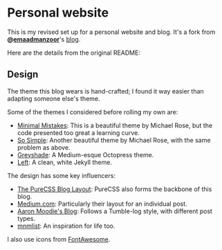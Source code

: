 # Personal website

This is my revised set up for a personal website and blog. It's a fork from **@[emaadmanzoor][1]**'s [blog][2].

Here are the details from the original README:

## Design

The theme this blog wears is hand-crafted; I found it way easier than adapting someone else's theme.

Some of the themes I considered before rolling my own are:

   * [Minimal Mistakes][3]: This is a beautiful theme by Michael Rose, but the code presented too great a learning curve.
   * [So Simple][4]: Another beautiful theme by Michael Rose, with the same problem as above.
   * [Greyshade][5]: A Medium-esque Octopress theme.
   * [Left][6]: A clean, white Jekyll theme.

The design has some key influencers:

   * [The PureCSS Blog Layout][7]: PureCSS also forms the backbone of this blog.
   * [Medium.com][8]: Particularly their layout for an individual post.
   * [Aaron Moodie's Blog][9]: Follows a Tumble-log style, with different post types.
   * [mnmlist][10]: An inspiration for life too.
   
I also use icons from [FontAwesome][11].

[1]: https://github.com/emaadmanzoor
[2]: http://www.eyeshalfclosed.com/
[3]: http://mademistakes.com/articles/minimal-mistakes-jekyll-theme.html
[4]: http://mademistakes.com/articles/so-simple-jekyll-theme.html
[5]: http://shashankmehta.in/archive/2012/greyshade.html
[6]: http://zachholman.com/posts/left/
[7]: http://purecss.io/layouts/blog/
[8]: http://medium.com
[9]: http://aaronmoodie.com/
[10]: http://mnmlist.com/
[11]: http://fortawesome.github.io/Font-Awesome/icons/
